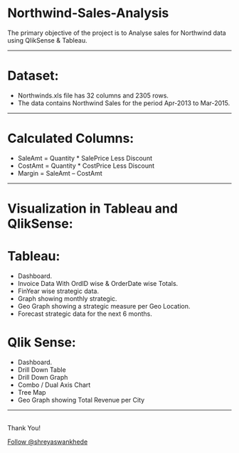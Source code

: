 # Northwind-Sales-Analysis
The primary objective of the project is to Analyse sales for Northwind data using QlikSense &amp; Tableau.

***

# Dataset:

* Northwinds.xls file has 32 columns and 2305 rows.
* The data contains Northwind Sales for the period Apr-2013 to Mar-2015.

***

# Calculated Columns:
* SaleAmt = Quantity * SalePrice Less Discount
* CostAmt = Quantity * CostPrice Less Discount
* Margin = SaleAmt – CostAmt

***

# Visualization in Tableau and QlikSense:

# Tableau:
* Dashboard.
* Invoice Data With OrdID wise & OrderDate wise Totals.
* FinYear wise strategic data.
* Graph showing monthly strategic.
* Geo Graph showing a strategic measure per Geo Location.
* Forecast strategic data for the next 6 months.

# Qlik Sense:
* Dashboard.
* Drill Down Table
* Drill Down Graph
* Combo / Dual Axis Chart
* Tree Map
* Geo Graph showing Total Revenue per City

***


<br>Thank You!	
<p><!-- Place this tag where you want the button to render. -->
<a class="github-button" href="https://github.com/shreyaswankhede" aria-label="Follow @shreyaswankhede on GitHub">Follow @shreyaswankhede</a>

